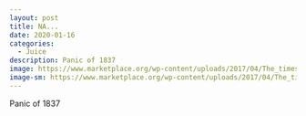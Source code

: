 ```yaml
---
layout: post
title: NA...
date: 2020-01-16
categories: 
  - Juice
description: Panic of 1837
image: https://www.marketplace.org/wp-content/uploads/2017/04/The_times_panic_1837resize.jpg?fit=1800%2C1000
image-sm: https://www.marketplace.org/wp-content/uploads/2017/04/The_times_panic_1837resize.jpg?fit=1800%2C1000
---
```

Panic of 1837